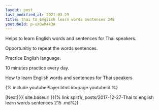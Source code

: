 ```yaml
---
layout: post
last_modified_at: 2021-03-29
title: Thai to English learn words sentences 248 
youtubeId: p-uXOwM4k3A
---
```

 
 
Helps to learn English words and sentences for Thai speakers.

Opportunitiy to repeat the words sentences. 

Practice English language. 
 
10 minutes practice every day. 
 
How to learn English words and sentences for Thai speakers 
 
{% include youtubePlayer.html id=page.youtubeId %}
 
 
[Next]({{ site.baseurl }}{% link  split1/_posts/2017-12-27-Thai to english learn words sentences 215 .md%})
 
